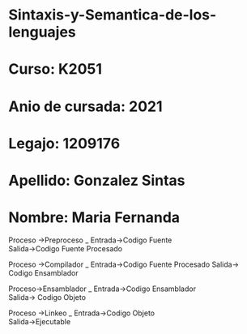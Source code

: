 # Sintaxis-y-Semantica-de-los-lenguajes
# Curso: K2051  
# Anio de cursada: 2021  
# Legajo: 1209176  
# Apellido: Gonzalez Sintas  
# Nombre: Maria Fernanda  
  
  
Proceso ->Preproceso _ Entrada->Codigo Fuente   
                       Salida->Codigo Fuente Procesado  
                         
Proceso ->Compilador _ Entrada->Codigo Fuente Procesado
                       Salida-> Codigo Ensamblador    
                         
Proceso->Ensamblador _ Entrada->Codigo Ensamblador  
                       Salida-> Codigo Objeto  
  
Proceso ->Linkeo _     Entrada->Codigo Objeto  
                       Salida->Ejecutable
                      
